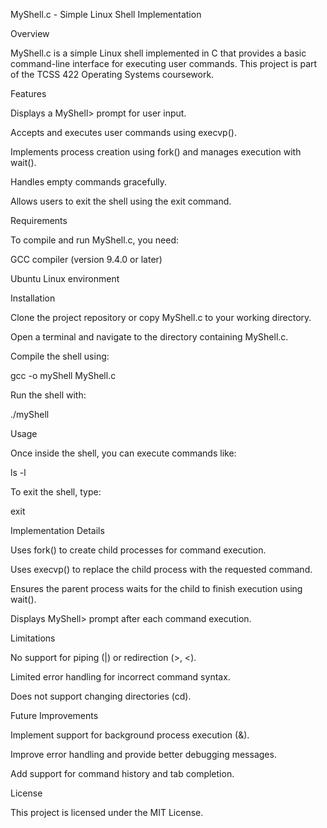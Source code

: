 MyShell.c - Simple Linux Shell Implementation

Overview

MyShell.c is a simple Linux shell implemented in C that provides a basic command-line interface for executing user commands. This project is part of the TCSS 422 Operating Systems coursework.

Features

Displays a MyShell> prompt for user input.

Accepts and executes user commands using execvp().

Implements process creation using fork() and manages execution with wait().

Handles empty commands gracefully.

Allows users to exit the shell using the exit command.

Requirements

To compile and run MyShell.c, you need:

GCC compiler (version 9.4.0 or later)

Ubuntu Linux environment

Installation

Clone the project repository or copy MyShell.c to your working directory.

Open a terminal and navigate to the directory containing MyShell.c.

Compile the shell using:

gcc -o myShell MyShell.c

Run the shell with:

./myShell

Usage

Once inside the shell, you can execute commands like:

ls -l

To exit the shell, type:

exit

Implementation Details

Uses fork() to create child processes for command execution.

Uses execvp() to replace the child process with the requested command.

Ensures the parent process waits for the child to finish execution using wait().

Displays MyShell> prompt after each command execution.

Limitations

No support for piping (|) or redirection (>, <).

Limited error handling for incorrect command syntax.

Does not support changing directories (cd).

Future Improvements

Implement support for background process execution (&).

Improve error handling and provide better debugging messages.

Add support for command history and tab completion.

License

This project is licensed under the MIT License.
